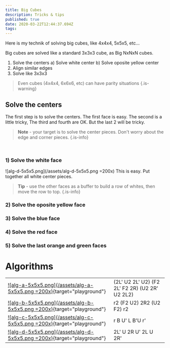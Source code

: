 ```yaml
---
title: Big Cubes
description: Tricks & tips
published: true
date: 2020-03-22T12:44:37.694Z
tags: 
---
```


Here is my technik of solving big cubes, like 4x4x4, 5x5x5, etc...

Big cubes are solved like a standard 3x3x3 cube, as 
Big NxNxN cubes.

1. Solve the centers
   a) Solve white center
   b) Solve oposite yellow center
2. Align similar edges
3. Solve like 3x3x3


> Even cubes (4x4x4, 6x6x6, etc) can have parity situations
{.is-warning}

## Solve the centers
The first step is to solve the centers. The first face is easy. The second is a little tricky, The third and fourth are OK. But the last 2 will be tricky.


> **Note** - your target is to solve the center pieces. Don't worry about the edge and corner pieces.
{.is-info}

<br>

### 1) Solve the white face
![alg-d-5x5x5.png](/assets/alg-d-5x5x5.png =200x)
This is easy. Put together all white center pieces.

> **Tip** - use the other faces as a buffer to build a row of whites, then move the row to top.
{.is-info}


### 2) Solve the oposite yellow face

### 3) Solve the blue face

### 4) Solve the red face

### 5) Solve the last orange and green faces


# Algorithms


|||
|---|---|
|[![alg-a-5x5x5.png](/assets/alg-a-5x5x5.png =200x)](https://alg.cubing.net/?puzzle=5x5x5&type=alg&alg=(2L-_U2_2L-_U2)_(F2_2L-_F2_2R)_(U2_2R-_U2_2L2)&view=playback){target="playground"}|(2L' U2 2L' U2) (F2 2L' F2 2R) (U2 2R' U2 2L2)|
|[![alg-b-5x5x5.png](/assets/alg-b-5x5x5.png =200x)](https://alg.cubing.net/?puzzle=5x5x5&alg=r2_(F2_U2)_2R2_(U2_F2)_r2&type=alg&view=playback){target="playground"}|r2 (F2 U2) 2R2 (U2 F2) r2|
|[![alg-c-5x5x5.png](/assets/alg-c-5x5x5.png =200x)]([https://alg.cubing.net/?puzzle=5x5x5&alg=r_B_U-_L_B-U_r-&type=alg&view=playback){target="playground"}|r B U' L B'U r'|
|[![alg-d-5x5x5.png](/assets/alg-d-5x5x5.png =200x)](https://alg.cubing.net/?puzzle=5x5x5&alg=2L-_U_2R_U-_2L_U_2R-&type=alg&view=playback){target="playground"}|2L' U 2R U' 2L U 2R'|
